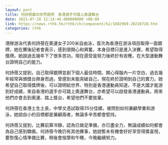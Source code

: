 ```yaml
---
layout: post
title: 何詩蓓冀向世界證明　香港選手可踏上奧運舞台
date: 2021-07-28 12:14:44.000000000 +08:00
link: https://news.rthk.hk/rthk/ch/component/k2/1602969-20210728.htm
categories: rthk
---
```


港隊游泳代表何詩蓓在奧運女子200米自由泳，首次為香港在游泳項目取得一面銀牌，她在賽後記者會表示，感到很開心和興奮，本身目標只是進入決賽，希望取得獎牌。她說過去幾年下了很多苦功，現在感受是努力後終於有收穫，在大型運動舞台證明自己的能力。

何詩蓓又提到，自己取得銀牌並創下個人最佳時間，開心得腦內一片空白，過去幾年經常與頒獎台擦身而過，曾感到未能突破自己，現在終於證明到自己的實力。她希望自己取得獎牌後，可以證明給世界、特別是香港運動員知道，不是大國才能游到好成績，來自香港的選手亦可踏上奧運舞台，亦希望可以啟發香港運動員，將來他們亦會去到奧運、踏上獎台，希望他們不要放棄。

何詩蓓在香港土生土長，中學文憑試取得35分佳績，被問到如何兼顧學業和游泳，她說自小的目標都是兼顧兩者，無論多辛苦都會堅持。

何詩蓓又提到，比賽前算冷靜，認為已做足準備，亦已盡全力，無論成績如何都會為自己感到驕傲。何詩蓓今晚仍有其他賽事，她說暫未有機會好好享受得獎喜悅，要恢復心情準備比賽，稍後會按摩和午睡，今晚繼續努力。
